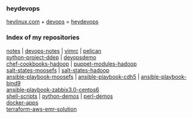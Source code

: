 ### heydevops

[heylinux.com](http://heylinux.com) + [devops](http://zh.wikipedia.org/zh-cn/DevOps) = [heydevops](https://github.com/mcsrainbow/heydevops)

### Index of my repositories

[notes](https://github.com/mcsrainbow/notes) | [devops-notes](https://github.com/mcsrainbow/devops-notes) | [vimrc](https://github.com/mcsrainbow/vimrc) | [pelican](https://github.com/mcsrainbow/pelican)<br />
[python-project-ddep](https://github.com/mcsrainbow/python-project-ddep) | [devopsdemo](https://github.com/mcsrainbow/devopsdemo)<br />
[chef-cookbooks-hadoop](https://github.com/mcsrainbow/chef-cookbooks-hadoop) | [puppet-modules-hadoop](https://github.com/mcsrainbow/puppet-modules-hadoop)<br />
[salt-states-moosefs](https://github.com/mcsrainbow/salt-states-moosefs) | [salt-states-hadoop](https://github.com/mcsrainbow/salt-states-hadoop)<br />
[ansible-playbook-moosefs](https://github.com/mcsrainbow/ansible-playbook-moosefs) | [ansible-playbook-cdh5](https://github.com/mcsrainbow/ansible-playbook-cdh5) | [ansible-playbook-bind9](https://github.com/mcsrainbow/ansible-playbook-bind9)<br />
[ansible-playbook-zabbix3.0-centos6](https://github.com/mcsrainbow/ansible-playbook-zabbix3.0-centos6)<br />
[shell-scripts](https://github.com/mcsrainbow/shell-scripts) | [python-demos](https://github.com/mcsrainbow/python-demos) | [perl-demos](https://github.com/mcsrainbow/perl-demos)<br />
[docker-apps](https://github.com/mcsrainbow/docker-apps)<br />
[terraform-aws-emr-solution](https://github.com/mcsrainbow/terraform-aws-emr-solution)<br />
